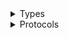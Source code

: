 <details>
<summary>Types</summary>

  - [ComprehendMedicalClient](/aws-sdk-swift/reference/0.x/AWSComprehendMedical/ComprehendMedicalClient)
  - [ComprehendMedicalClient.ComprehendMedicalClientConfiguration](/aws-sdk-swift/reference/0.x/AWSComprehendMedical/ComprehendMedicalClient.ComprehendMedicalClientConfiguration)
  - [ComprehendMedicalClientLogHandlerFactory](/aws-sdk-swift/reference/0.x/AWSComprehendMedical/ComprehendMedicalClientLogHandlerFactory)
  - [ComprehendMedicalClientTypes](/aws-sdk-swift/reference/0.x/AWSComprehendMedical/ComprehendMedicalClientTypes)

</details>

<details>
<summary>Protocols</summary>

  - [ComprehendMedicalClientProtocol](/aws-sdk-swift/reference/0.x/AWSComprehendMedical/ComprehendMedicalClientProtocol)

</details>
